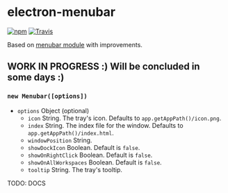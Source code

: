 # electron-menubar

[![npm](https://img.shields.io/npm/v/electron-menubar.svg?style=flat-square)](https://www.npmjs.com/package/electron-menubar)
[![Travis](https://img.shields.io/travis/hacdias/electron-menubar.svg?style=flat-square)](https://travis-ci.org/hacdias/electron-menubar)

Based on [menubar module](https://github.com/maxogden/menubar) with improvements.

## WORK IN PROGRESS :) Will be concluded in some days :)

### `new Menubar([options])`

- `options` Object (optional)
    - `icon` String. The tray's icon. Defaults to `app.getAppPath()/icon.png`.
    - `index` String. The index file for the window. Defaults to `app.getAppPath()/index.html`.
    - `windowPosition` String.
    - `showDockIcon` Boolean. Default is `false`.
    - `showOnRightClick` Boolean. Default is `false`.
    - `showOnAllWorkspaces` Boolean. Default is `false`.
    - `tooltip` String. The tray's tooltip.

TODO: DOCS
